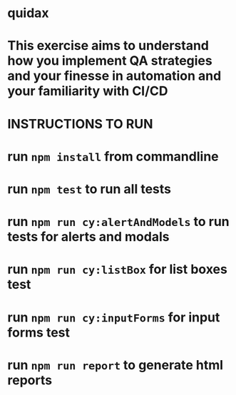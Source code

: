# quidax

# This exercise aims to understand how you implement QA strategies and your finesse in automation and your familiarity with CI/CD

# INSTRUCTIONS TO RUN

# run `npm install` from commandline

# run `npm test` to run all tests

# run `npm run cy:alertAndModels` to run tests for alerts and modals

# run `npm run cy:listBox` for list boxes test

# run `npm run cy:inputForms` for input forms test

# run `npm run report` to generate html reports
